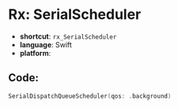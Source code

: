 # Rx: SerialScheduler
- **shortcut**: `rx_SerialScheduler`
- **language**: Swift
- **platform**: 


## Code:
```swift
SerialDispatchQueueScheduler(qos: .background)
```
